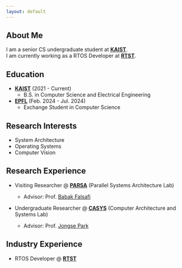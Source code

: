 ```yaml
---
layout: default
---
```


## About Me

I am a senior CS undergraduate student at [**KAIST**](https://www.kaist.ac.kr).
<br>
I am currently working as a RTOS Developer at [**RTST**](https://www.rtst.co.kr).

## Education

* [**KAIST**](https://www.kaist.ac.kr) (2021 - Current)
  * B.S. in Computer Science and Electrical Engineering
* [**EPFL**](https://www.epfl.ch/en/)  (Feb. 2024 - Jul. 2024)
  * Exchange Student in Computer Science

## Research Interests

* System Architecture
* Operating Systems
* Computer Vision

## Research Experience

* Visiting Researcher @ [**PARSA**](https://parsa.epfl.ch) (Parallel Systems Architecture Lab)
  * Advisor: Prof. [Babak Falsafi](https://parsa.epfl.ch/~falsafi/)

* Undergraduate Researcher @ [**CASYS**](https:///casyslab.kaist.ac.kr/) (Computer Architecture and Systems Lab)
  * Advisor: Prof. [Jongse Park](https://jongse-park.github.io/)

## Industry Experience

* RTOS Developer @ [**RTST**](https://www.rtst.co.kr)
